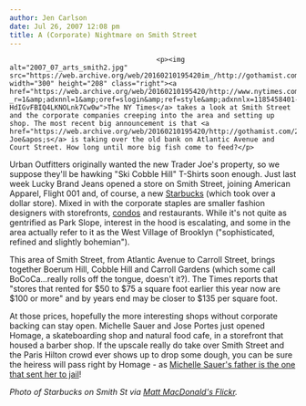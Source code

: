 ```yaml
---
author: Jen Carlson
date: Jul 26, 2007 12:08 pm
title: A (Corporate) Nightmare on Smith Street
---
```


	
										<p><img alt="2007_07_arts_smith2.jpg" src="https://web.archive.org/web/20160210195420im_/http://gothamist.com/attachments/arts_jen/2007_07_arts_smith2.jpg" width="300" height="208" class="right"><a href="https://web.archive.org/web/20160210195420/http://www.nytimes.com/2007/07/26/fashion/26COBBLE.html?_r=1&amp;adxnnl=1&amp;oref=slogin&amp;ref=style&amp;adxnnlx=1185458401-HdIGvFBIQ4LKNOLnk7Cw0w">The NY Times</a> takes a look at Smith Street and the corporate companies creeping into the area and setting up shop. The most recent big announcement is that <a href="https://web.archive.org/web/20160210195420/http://gothamist.com/2007/07/11/this_just_in_sa.php">Trader Joe&apos;s</a> is taking over the old bank on Atlantic Avenue and Court Street. How long until more big fish come to feed?</p>

<p>Urban Outfitters originally wanted the new Trader Joe&apos;s property, so we suppose they&apos;ll be hawking &quot;Ski Cobble Hill&quot; T-Shirts soon enough. Just last week Lucky Brand Jeans opened a store on Smith Street, joining American Apparel, Flight 001 and, of course, a new <a href="https://web.archive.org/web/20160210195420/http://www.brooklynpaper.com/stories/30/3/30_03starbucks.html">Starbucks</a> (which took over a dollar store). Mixed in with the corporate staples are smaller fashion designers with storefronts, <a href="https://web.archive.org/web/20160210195420/http://75smith.com/">condos</a> and restaurants. While it&apos;s not quite as gentrified as Park Slope, interest in the hood is escalating, and some in the area actually refer to it as the West Village of Brooklyn (&quot;sophisticated, refined and slightly bohemian&quot;).</p>

<p>This area of Smith Street, from Atlantic Avenue to Carroll Street, brings together Boerum Hill, Cobble Hill and Carroll Gardens (which some call BoCoCa...really rolls off the tongue, doesn&apos;t it?). The Times reports that &quot;stores that rented for $50 to $75 a square foot earlier this year now are $100 or more&quot; and by years end may be closer to $135 per square foot.</p>

<p>At those prices, hopefully the more interesting shops without corporate backing can stay open. Michelle Sauer and Jose Portes just opened Homage, a skateboarding shop and natural food cafe, in a storefront that housed a barber shop. If the upscale really do take over Smith Street and the Paris Hilton crowd ever shows up to drop some dough, you can be sure the heiress will pass right by Homage - as <a href="https://web.archive.org/web/20160210195420/http://gothamist.com/2007/05/12/sauers_cinco_de.php">Michelle Sauer&apos;s father is the one that sent her to jail</a>! </p>

<p><em>Photo of Starbucks on Smith St via <a href="https://web.archive.org/web/20160210195420/http://www.flickr.com/photos/mattmacdonald/339020121/">Matt MacDonald&apos;s Flickr</a>.</em></p>					
										
									
				